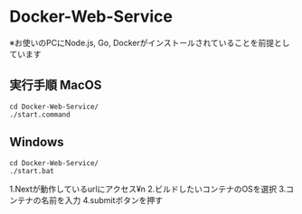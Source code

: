 # Docker-Web-Service
※お使いのPCにNode.js, Go, Dockerがインストールされていることを前提としています
## 実行手順 MacOS
```
cd Docker-Web-Service/
./start.command
```
## Windows
```
cd Docker-Web-Service/
./start.bat
```
1.Nextが動作しているurlにアクセス¥n
2.ビルドしたいコンテナのOSを選択
3.コンテナの名前を入力
4.submitボタンを押す
